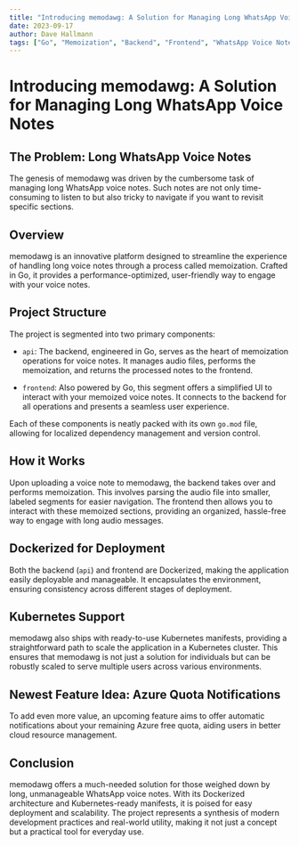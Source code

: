 ```yaml
---
title: "Introducing memodawg: A Solution for Managing Long WhatsApp Voice Notes"
date: 2023-09-17
author: Dave Hallmann
tags: ["Go", "Memoization", "Backend", "Frontend", "WhatsApp Voice Notes", "Docker", "Kubernetes"]
---
```


# Introducing memodawg: A Solution for Managing Long WhatsApp Voice Notes

## The Problem: Long WhatsApp Voice Notes

The genesis of memodawg was driven by the cumbersome task of managing long WhatsApp voice notes. Such notes are not only time-consuming to listen to but also tricky to navigate if you want to revisit specific sections.

## Overview

memodawg is an innovative platform designed to streamline the experience of handling long voice notes through a process called memoization. Crafted in Go, it provides a performance-optimized, user-friendly way to engage with your voice notes.

## Project Structure

The project is segmented into two primary components:

- `api`: The backend, engineered in Go, serves as the heart of memoization operations for voice notes. It manages audio files, performs the memoization, and returns the processed notes to the frontend.

- `frontend`: Also powered by Go, this segment offers a simplified UI to interact with your memoized voice notes. It connects to the backend for all operations and presents a seamless user experience.

Each of these components is neatly packed with its own `go.mod` file, allowing for localized dependency management and version control.

## How it Works

Upon uploading a voice note to memodawg, the backend takes over and performs memoization. This involves parsing the audio file into smaller, labeled segments for easier navigation. The frontend then allows you to interact with these memoized sections, providing an organized, hassle-free way to engage with long audio messages.

## Dockerized for Deployment

Both the backend (`api`) and frontend are Dockerized, making the application easily deployable and manageable. It encapsulates the environment, ensuring consistency across different stages of deployment.

## Kubernetes Support

memodawg also ships with ready-to-use Kubernetes manifests, providing a straightforward path to scale the application in a Kubernetes cluster. This ensures that memodawg is not just a solution for individuals but can be robustly scaled to serve multiple users across various environments.

## Newest Feature Idea: Azure Quota Notifications

To add even more value, an upcoming feature aims to offer automatic notifications about your remaining Azure free quota, aiding users in better cloud resource management.

## Conclusion

memodawg offers a much-needed solution for those weighed down by long, unmanageable WhatsApp voice notes. With its Dockerized architecture and Kubernetes-ready manifests, it is poised for easy deployment and scalability. The project represents a synthesis of modern development practices and real-world utility, making it not just a concept but a practical tool for everyday use.
